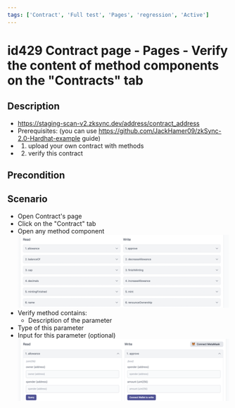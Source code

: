 ```yaml
---
tags: ['Contract', 'Full test', 'Pages', 'regression', 'Active']
---
```


# id429 Contract page - Pages - Verify the content of method components on the "Contracts" tab

## Description
  - https://staging-scan-v2.zksync.dev/address/contract_address
  - Prerequisites: (you can use https://github.com/JackHamer09/zkSync-2.0-Hardhat-example guide)
  - 1. upload your own contract with methods
  - 2. verify this contract

## Precondition


## Scenario
- Open Contract's page
- Click on the "Contract" tab
- Open any method component
  ![Screenshot](../../../../static/img/Pages/Contracts/id429_1.png)
- Verify method contains:
    - Description of the parameter
- Type of this parameter
- Input for this parameter (optional)
  ![Screenshot](../../../../static/img/Pages/Contracts/id429_2.png)